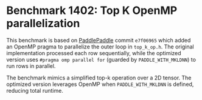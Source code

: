 # Benchmark 1402: Top K OpenMP parallelization

This benchmark is based on [PaddlePaddle](https://github.com/PaddlePaddle/Paddle) commit `e7f06965` which added an OpenMP pragma to parallelize the outer loop in `top_k_op.h`. The original implementation processed each row sequentially, while the optimized version uses `#pragma omp parallel for` (guarded by `PADDLE_WITH_MKLDNN`) to run rows in parallel.

The benchmark mimics a simplified top-k operation over a 2D tensor. The optimized version leverages OpenMP when `PADDLE_WITH_MKLDNN` is defined, reducing total runtime.
